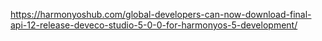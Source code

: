 https://harmonyoshub.com/global-developers-can-now-download-final-api-12-release-deveco-studio-5-0-0-for-harmonyos-5-development/